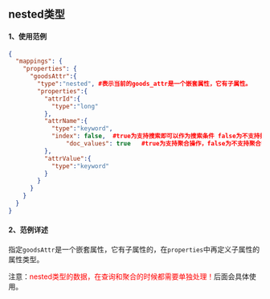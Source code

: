 ## nested类型



#### 1、使用范例

```json
{
  "mappings": {
    "properties": {
      "goodsAttr":{
      	"type":"nested", #表示当前的goods_attr是一个嵌套属性，它有子属性。
        "properties":{
          "attrId":{
            "type":"long"
          },
          "attrName":{
            "type":"keyword",
            "index": false,  #true为支持搜索即可以作为搜索条件 false为不支持搜索即不可以作为搜索条件
        		"doc_values": true   #true为支持聚合操作，false为不支持聚合操作
          },
          "attrValue":{
            "type":"keyword"
          }
        }
      }
    }
  }
}
```





#### 2、范例详述

指定`goodsAttr`是一个嵌套属性，它有子属性的，在`properties`中再定义子属性的属性类型。

注意：<font color="red">nested类型的数据，在查询和聚合的时候都需要单独处理！</font>后面会具体使用。



